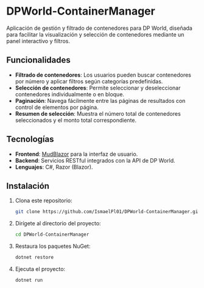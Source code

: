 # DPWorld-ContainerManager
Aplicación de gestión y filtrado de contenedores para DP World, diseñada para facilitar la visualización y selección de contenedores mediante un panel interactivo y filtros.




## Funcionalidades
- **Filtrado de contenedores**: Los usuarios pueden buscar contenedores por número y aplicar filtros según categorías predefinidas.
- **Selección de contenedores**: Permite seleccionar y deseleccionar contenedores individualmente o en bloque.
- **Paginación**: Navega fácilmente entre las páginas de resultados con control de elementos por página.
- **Resumen de selección**: Muestra el número total de contenedores seleccionados y el monto total correspondiente.

## Tecnologías
- **Frontend**: [MudBlazor](https://mudblazor.com/) para la interfaz de usuario.
- **Backend**: Servicios RESTful integrados con la API de DP World.
- **Lenguajes**: C#, Razor (Blazor).

## Instalación

1. Clona este repositorio:
    ```bash
    git clone https://github.com/IsmaelPl01/DPWorld-ContainerManager.git
    ```
2. Dirígete al directorio del proyecto:
    ```bash
    cd DPWorld-ContainerManager
    ```

3. Restaura los paquetes NuGet:
    ```bash
    dotnet restore
    ```

4. Ejecuta el proyecto:
    ```bash
    dotnet run
    ```
